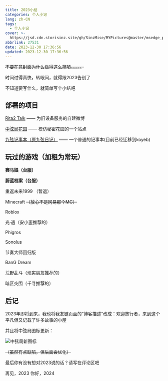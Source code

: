 ```yaml
---
title: 2023小结
categories: 个人小记
lang: zh-CN
tags:   
  - 个人小记
cover: >-
  https://jsd.cdn.storisinz.site/gh/SinzMise/MYPictures@master/msedge_pCoykBCYbk.png
abbrlink: 27531
date: 2023-12-30 17:36:56
updated: 2023-12-30 17:36:56
---
```

~~不要在意封面为什么做得这么简陋。。。。。~~

时间过得真快，转眼间，就得跟2023告别了

不知道要写什么，就简单写个小结吧

## 部署的项目

[Rita2 Talk](http://rtalk.rita2.myfw.us/) —— 为旧设备服务的自建微博

[中弦局花园](https://www.sinzmise.top) —— 模仿秘密花园的一个站点

[九弦记事本（原九弦日记）](https://diary.sinzmise.top/) —— 一个普通的记事本(目前已经迁移到koyeb)

## 玩过的游戏（加粗为常玩）
**赛马娘（台服）**

**蔚蓝档案（台服）**

重返未来1999 （暂退）

Minecraft ~~（放心不是冈易那个MC）~~

Roblox

光·遇（安小歪推荐的）

Phigros

Sonolus

节奏大师回归版

BanG Dream

荒野乱斗（现实朋友推荐的）

暗区突围（千寻推荐的）
## 后记
2023年即将到来，我也将我友链页面的“博客描述”改成：欢迎旅行者，来到这个平凡但又记载了许多故事的小屋

并且将中弦局图标更新：

![中弦局新图标](https://jsd.cdn.storisinz.site/gh/SinzMise/MYPictures@master/SinZero%E6%96%B0%E5%9B%BE%E6%A0%87.png)

~~（虽然有点缺陷，但后面会优化）~~

最后你有没有想对2023说的话？请写在评论区吧

再见，2023
你好，2024